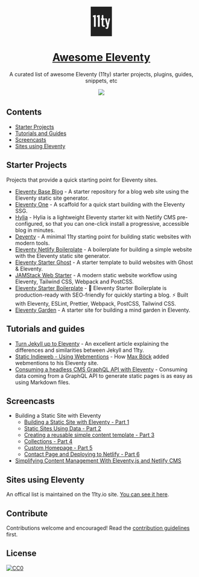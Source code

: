 <p align="center">
	<img src="/11ty-logo.png" alt="Eleventy Logo" width="56" align="center" />
</p>

<h1 align="center">
	<a href="https://www.11ty.io/"><strong>Awesome Eleventy</strong></a>
</h1>

<p align="center">A curated list of awesome Eleventy (11ty) starter projects, plugins, guides, snippets, etc</p>


<p align="center">
	<a href="https://awesome.re"><img src="https://awesome.re/badge.svg"></a>
</p>


## Contents

- [Starter Projects](#starter-projects)
- [Tutorials and Guides](#tutorials-and-guides)
- [Screencasts](#screencasts)
- [Sites using Eleventy](#sites-using-eleventy)



## Starter Projects

Projects that provide a quick starting point for Eleventy sites.

- [Eleventy Base Blog](https://github.com/11ty/eleventy-base-blog) - A starter repository for a blog web site using the Eleventy static site generator.
- [Eleventy One](https://github.com/philhawksworth/eleventyone) - 
A scaffold for a quick start building with the Eleventy SSG.
- [Hylia](https://hylia.website/) - Hylia is a lightweight Eleventy starter kit with Netlify CMS pre-configured, so that you can one-click install a progressive, accessible blog in minutes. 
- [Deventy](https://github.com/ianrose/deventy) - A minimal 11ty starting point for building static websites with modern tools.
- [Eleventy Netlify Boilerplate](https://github.com/danurbanowicz/eleventy-netlify-boilerplate) - A boilerplate for building a simple website with the Eleventy static site generator.
- [Eleventy Starter Ghost](https://github.com/TryGhost/eleventy-starter-ghost) - A starter template to build websites with Ghost & Eleventy.
- [JAMStack Web Starter](https://github.com/scottishstoater/web-starter) - A modern static website workflow using Eleventy, Tailwind CSS, Webpack and PostCSS. 
- [Eleventy Starter Boilerplate](https://creativedesignsguru.com/demo/Eleventy-Starter-Boilerplate/eleventy-starter-boilerplate-presentation/) - 🚀 Eleventy Starter Boilerplate is production-ready with SEO-friendly for quickly starting a blog. ⚡️ Built with Eleventy, ESLint, Prettier, Webpack, PostCSS, Tailwind CSS.
- [Eleventy Garden](https://github.com/b3u/eleventy-garden) - A starter site for building a mind garden in Eleventy.

## Tutorials and guides

- [Turn Jekyll up to Eleventy](https://24ways.org/2018/turn-jekyll-up-to-eleventy/) - An excellent article explaining the differences and similarities between Jekyll and 11ty. 
- [Static Indieweb - Using Webmentions](https://mxb.dev/blog/using-webmentions-on-static-sites/) - How [Max Böck](https://mxb.dev) added webmentions to his Eleventy site.
- [Consuming a headless CMS GraphQL API with Eleventy](https://www.webstoemp.com/blog/headless-cms-graphql-api-eleventy/) - Consuming data coming from a GraphQL API to generate static pages is as easy as using Markdown files.
## Screencasts 
- Building a Static Site with Eleventy
	- [Building a Static Site with Eleventy - Part 1](https://www.youtube.com/watch?v=p7TkCS01lI8)
	- [Static Sites Using Data - Part 2](https://www.youtube.com/watch?v=JpK0G4vQjZI)
	- [Creating a reusable simple content template - Part 3](https://www.youtube.com/watch?v=iHHxd5L_gIo)
	- [Collections - Part 4](https://www.youtube.com/watch?v=xzH2XZubgEk)
	- [Custom Homepage - Part 5](https://www.youtube.com/watch?v=5MpfJNdPnNs)
	- [Contact Page and Deploying to Netlify - Part 6](https://www.youtube.com/watch?v=Rw75idHWPi4)
- [Simplifying Content Management With Eleventy.js and Netlify CMS](https://www.youtube.com/watch?v=883iX2E57kc)


## Sites using Eleventy

An offical list is maintained on the 11ty.io site. [You can see it here](https://www.11ty.io/docs/sites/).


## Contribute

Contributions welcome and encouraged! Read the [contribution guidelines](CONTRIBUTING.md) first.


## License

[![CC0](https://mirrors.creativecommons.org/presskit/buttons/88x31/svg/cc-zero.svg)](https://creativecommons.org/publicdomain/zero/1.0)
